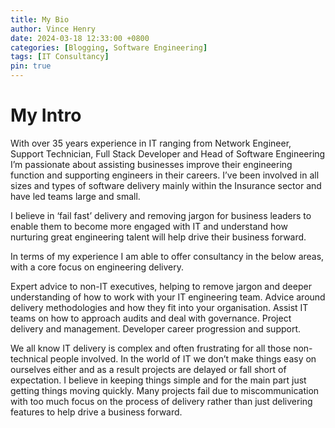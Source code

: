 ```yaml
---
title: My Bio
author: Vince Henry
date: 2024-03-18 12:33:00 +0800
categories: [Blogging, Software Engineering]
tags: [IT Consultancy]
pin: true
---
```


# My Intro

With over 35 years experience in IT ranging from Network Engineer, Support Technician, Full Stack Developer and Head of Software Engineering I’m passionate about assisting businesses improve their engineering function and supporting engineers in their careers. I’ve been involved in all sizes and types of software delivery mainly within the Insurance sector and have led teams large and small. 

I believe in ‘fail fast’ delivery and removing jargon for business leaders to enable them to become more engaged with IT and understand how nurturing great engineering talent will help drive their business forward. 

In terms of my experience I am able to offer consultancy in the below areas, with a core focus on engineering delivery.

Expert advice to non-IT executives, helping to remove jargon and deeper understanding of how to work with your IT engineering team.
Advice around delivery methodologies and how they fit into your organisation.
Assist IT teams on how to approach audits and deal with governance.
Project delivery and management.
Developer career progression and support.

We all know IT delivery is complex and often frustrating for all those non-technical people involved. In the world of IT we don’t make things easy on ourselves either and as a result projects are delayed or fall short of expectation. I believe in keeping things simple and for the main part just getting things moving quickly. Many projects fail due to miscommunication with too much focus on the process of delivery rather than just delivering features to help drive a business forward. 
